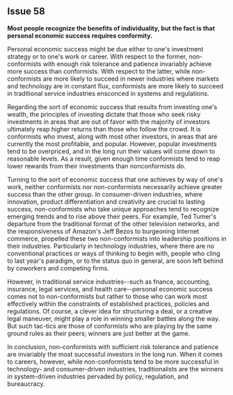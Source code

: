 
Issue 58
---------------------------

**Most people recognize the benefits of individuality, but the fact is that personal economic
success requires conformity.**

Personal economic success might be due either to one's investment strategy or to one's
work or career. With respect to the former, non-conformists with enough risk tolerance and
patience invariably achieve more success than conformists. With respect to the latter, while
non-conformists are more likely to succeed in newer industries where markets and technology
are in constant flux, conformists are more likely to succeed in traditional service industries
ensconced in systems and regulations.

Regarding the sort of economic success that results from investing one's wealth, the
principles of investing dictate that those who seek risky investments in areas that are out of
favor with the majority of investors ultimately reap higher returns than those who follow the
crowd. It is conformists who invest, along with most other investors, in areas that are currently
the most profitable, and popular. However, popular investments tend to be overpriced, and in
the long run their values will come down to reasonable levels. As a result, given enough time
conformists tend to reap lower rewards from their investments than nonconformists do.

Turning to the sort of economic success that one achieves by way of one's work, neither
conformists nor non-conformists necessarily achieve greater success than the other group. In
consumer-driven industries, where innovation, product differentiation and creativity are crucial
to lasting success, non-conformists who take unique approaches tend to recognize emerging
trends and to rise above their peers. For example, Ted Tumer's departure from the traditional
format of the other television networks, and the responsiveness of Amazon's Jeff Bezos to
burgeoning Internet commerce, propelled these two non-conformists into leadership positions
in their industries. Particularly in technology industries, where there are no conventional
practices or ways of thinking to begin with, people who cling to last year's paradigm, or to the
status quo in general, are soon left behind by coworkers and competing firms.

However, in traditional service industries--such as fnance, accounting, insurance, legal
services, and health care--personal economic success comes not to non-conformists but
rather to those who can work most effectively within the constraints of established practices,
policies and regulations. Of course, a clever idea for structuring a deal, or a creative legal
maneuver, might play a role in winning smaller battles along the way. But such tac-tics are
those of conformists who are playing by the same ground rules as their peers; winners are just
better at the game.

In conclusion, non-conformists with sufficient risk tolerance and patience are invariably the
most successful investors in the long run. When it comes to careers, however, while
non-conformists tend to be more successful in technology- and consumer-driven industries,
traditionalists are the winners in system-driven industries pervaded by policy, regulation, and
bureaucracy.


